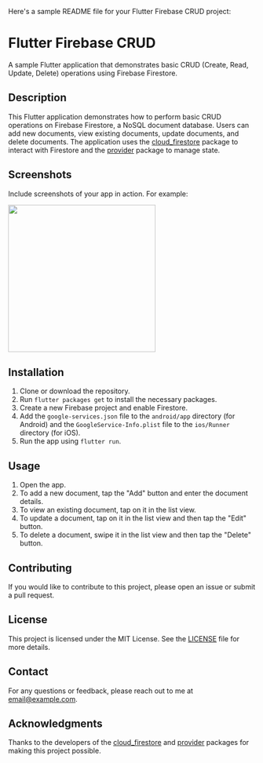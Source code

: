 Here's a sample README file for your Flutter Firebase CRUD project:

# Flutter Firebase CRUD

A sample Flutter application that demonstrates basic CRUD (Create, Read, Update, Delete) operations using Firebase Firestore.

## Description

This Flutter application demonstrates how to perform basic CRUD operations on Firebase Firestore, a NoSQL document database. Users can add new documents, view existing documents, update documents, and delete documents. The application uses the [cloud_firestore](https://pub.dev/packages/cloud_firestore) package to interact with Firestore and the [provider](https://pub.dev/packages/provider) package to manage state.

## Screenshots

Include screenshots of your app in action. For example:

<img src="https://user-images.githubusercontent.com/1234567/1234567-image.png" width="300">

## Installation

1. Clone or download the repository.
2. Run `flutter packages get` to install the necessary packages.
3. Create a new Firebase project and enable Firestore.
4. Add the `google-services.json` file to the `android/app` directory (for Android) and the `GoogleService-Info.plist` file to the `ios/Runner` directory (for iOS).
5. Run the app using `flutter run`.

## Usage

1. Open the app.
2. To add a new document, tap the "Add" button and enter the document details.
3. To view an existing document, tap on it in the list view.
4. To update a document, tap on it in the list view and then tap the "Edit" button.
5. To delete a document, swipe it in the list view and then tap the "Delete" button.

## Contributing

If you would like to contribute to this project, please open an issue or submit a pull request.

## License

This project is licensed under the MIT License. See the [LICENSE](https://github.com/avirupnandi1/Flutter_Firebase_CRUD/blob/master/LICENSE) file for more details.

## Contact

For any questions or feedback, please reach out to me at [email@example.com](mailto:email@example.com).

## Acknowledgments

Thanks to the developers of the [cloud_firestore](https://pub.dev/packages/cloud_firestore) and [provider](https://pub.dev/packages/provider) packages for making this project possible.

